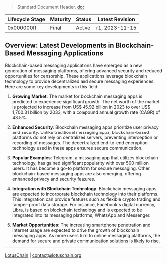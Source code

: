 > Standard Document Header. [doc](https://github.com/blue-lotus-org/business-/blob/main/Standard-Document-Header.md)

| Lifecycle Stage | Maturity      | Status | Latest Revision |
|-----------------|---------------|--------|-----------------|
| 0x000000ff      | Final         | Active | r1, 2023-11-15  |

## Overview: Latest Developments in Blockchain-Based Messaging Applications

Blockchain-based messaging applications have emerged as a new generation of messaging platforms, offering advanced security and reduced opportunities for censorship. These applications leverage blockchain technology to provide decentralized and secure messaging experiences. Here are some key developments in this field:

1. **Growing Market**: The market for blockchain messaging apps is predicted to experience significant growth. The net worth of the market is projected to increase from US$ 45.92 billion in 2023 to over US$ 1,700.31 billion by 2033, with a compound annual growth rate (CAGR) of 43.5%.

2. **Enhanced Security**: Blockchain messaging apps prioritize user privacy and security. Unlike traditional messaging apps, blockchain-based platforms do not rely on centralized servers, preventing interception or recording of messages. The decentralized end-to-end encryption technology used in these apps ensures secure communication.

3. **Popular Examples**: Telegram, a messaging app that utilizes blockchain technology, has gained significant popularity with over 500 million users. It has become a go-to platform for secure messaging. Other blockchain-based messaging apps are also emerging, offering enhanced privacy and security features.

4. **Integration with Blockchain Technology**: Blockchain messaging apps are expected to incorporate blockchain technology into their platforms. This integration can provide features such as flexible crypto trading and tamper-proof data storage. For instance, Facebook's digital currency, Libra, is based on blockchain technology and is expected to be integrated into its messaging platforms, WhatsApp and Messenger.

5. **Market Opportunities**: The increasing smartphone penetration and internet usage are expected to drive the growth of blockchain messaging apps. As more users turn to online messaging platforms, the demand for secure and private communication solutions is likely to rise.

---

[LotusChain](https://lotuschain.org) | contact@lotuschain.org
